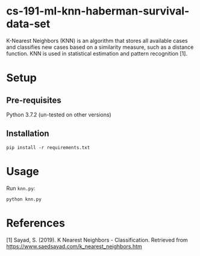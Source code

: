 # cs-191-ml-knn-haberman-survival-data-set

K-Nearest Neighbors (KNN) is an algorithm that stores all available cases and classifies new
cases based on a similarity measure, such as a distance function. KNN is used in statistical estimation
and pattern recognition [1].

# Setup

## Pre-requisites

Python 3.7.2 (un-tested on other versions)

## Installation

```
pip install -r requirements.txt
```

# Usage

Run `knn.py`:
```
python knn.py
```

# References

[1] Sayad, S. (2019). K Nearest Neighbors - Classification. Retrieved from https://www.saedsayad.com/k_nearest_neighbors.htm